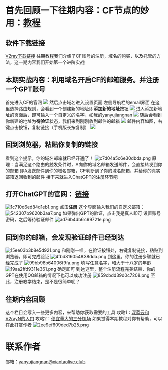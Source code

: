 # 首先回顾一下往期内容：CF节点的妙用：[教程](https://www.xtstudy.site/post/5.html)
## 软件下载链接
[V2ray下载链接](https://jiangnanyun.xtstudy.site/s/6qCV)
往期教程我们介绍了CF账号的注册，域名的购买，以及托管的方法，这一期内容我们开始第一个进阶实战
## 本期实战内容：利用域名开启CF的邮箱服务。并注册一个GPT账号
首先进入CF的官网
![](http://light.xtstudy.site/LightPicture/2024/07/a700dbe93356106d.png)
然后点击域名进入设置页面:左侧导航栏的email界面
在这里选择路由规则，会看到一个创建新的地址即**添加新的地址**按钮
![](http://light.xtstudy.site/LightPicture/2024/07/7c2cf52368fda523.png)
进入添加新地址的页面后，即可输入一个自定义的名字，如我的yanyujiangnan
![](http://light.xtstudy.site/LightPicture/2024/07/bcd2031bb74356d4.png)
随后会看到你新建的地址为**待验证**状态，我们来到刚刚收到邮件的邮箱
![](http://light.xtstudy.site/LightPicture/2024/07/fa51670397a06d53.png)
邮件内容如图，右键点击按钮，复制链接（手机版长按复制）
![](http://light.xtstudy.site/LightPicture/2024/07/4b4813b8b69fc8be.png)
## 回到浏览器，粘贴你复制的链接
看到这个提示，你的域名邮箱就已经开通了！
![c7d04a5c6e30dbda.png](http://light.xtstudy.site/LightPicture/2024/07/c7d04a5c6e30dbda.png)
原理：当满足这个路由的触发条件时，A向你的域名邮箱发送邮件，会直接转发到你的邮箱
即A发送邮件到你的域名邮箱，CF判断到了你的域名邮箱，并给你的真实邮箱返回收到的邮件
接下来就进入ChatGPT的注册环节吧
## 打开ChatGPT的官网： [链接](https://chatgpt.com/)
![1c710d6ed84d1eb1.png](http://light.xtstudy.site/LightPicture/2024/07/1c710d6ed84d1eb1.png)
点击**注册**
这个界面输入我们的自定义邮箱：
![542307b9620b3aa7.png](http://light.xtstudy.site/LightPicture/2024/07/542307b9620b3aa7.png)
如果弹出GPT的验证，点击我是真人即可
设置账号密码，之后等待验证邮件
![ad76b4db6c99721e.png](http://light.xtstudy.site/LightPicture/2024/07/ad76b4db6c99721e.png)
## 回到你的邮箱，会发现验证邮件已经到达
![15ee03b3b8e5d921.png](http://light.xtstudy.site/LightPicture/2024/07/15ee03b3b8e5d921.png)
和刚刚一样，在验证按钮处，右键复制链接，粘贴到浏览器，即可完成验证
![4fbd816054838dda.png](http://light.xtstudy.site/LightPicture/2024/07/4fbd816054838dda.png)
到这里，你的注册步骤就已经完成了
![99bb98b64006f9fa.png](http://light.xtstudy.site/LightPicture/2024/07/99bb98b64006f9fa.png)
填写任意名字，和大于十八岁的年龄
![19aa2ffd9311e361.png](http://light.xtstudy.site/LightPicture/2024/07/19aa2ffd9311e361.png)
确定即可
到达这里，整个注册流程完美结束，你的GPT在使用QQ邮箱的情况下也可以成功注册
![859cbdd39d0c7208.png](http://light.xtstudy.site/LightPicture/2024/07/859cbdd39d0c7208.png)
至此，注册教学结束，是不是很简单呢？
## 往期内容回顾
这个栏目会写入一些更多内容，来帮助你获取需要的工具
攻略1：[深蓝云和V2rayN的入门](https://www.xtstudy.site/post/3.html)
攻略2：[便宜量大的三分机场](https://www.xtstudy.site/post/8.html)
如果觉得本期教程对你有帮助，可以在此打赏作者
![2ee9ef609ded7b25.png](http://light.xtstudy.site/LightPicture/2024/07/2ee9ef609ded7b25.png)
# 联系作者
邮箱：yanyujiangnan@xiaotaolive.club


